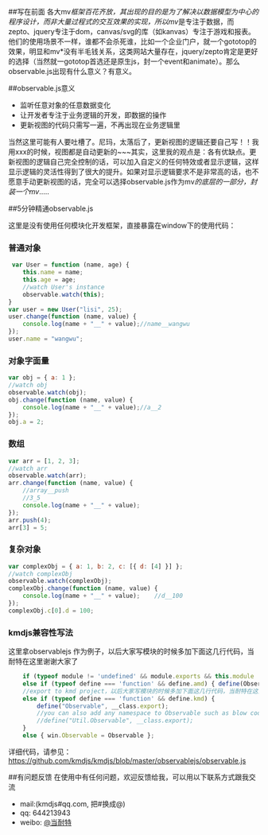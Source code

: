 ﻿##写在前面
各大mv*框架百花齐放，其出现的目的是为了解决以数据模型为中心的程序设计，而非大量过程式的交互效果的实现，所以mv*是专注于数据，而zepto、jquery专注于dom，canvas/svg的库（如kanvas）专注于游戏和报表。他们的使用场景不一样，谁都不会杀死谁，比如一个企业门户，就一个gototop的效果，明显和mv*没有半毛钱关系，这类网站大量存在，jquery/zepto肯定是更好的选择（当然就一gototop首选还是原生js，封一个event和animate）。那么observable.js出现有什么意义？有意义。

##observable.js意义

* 监听任意对象的任意数据变化
* 让开发者专注于业务逻辑的开发，即数据的操作
* 更新视图的代码只需写一遍，不再出现在业务逻辑里

当然这里可能有人要吐槽了。尼玛，太落后了，更新视图的逻辑还要自己写！！我用xxx的时候，视图都是自动更新的~~~其实，这里我的观点是：各有优缺点。更新视图的逻辑自己完全控制的话，可以加入自定义的任何特效或者显示逻辑，这样显示逻辑的灵活性得到了很大的提升。如果对显示逻辑要求不是非常高的话，也不愿意手动更新视图的话，完全可以选择observable.js作为mv*的底层的一部分，封装一个mv*.....

##5分钟精通observable.js

这里是没有使用任何模块化开发框架，直接暴露在window下的使用代码：

### 普通对象
```javascript
 var User = function (name, age) {
    this.name = name;
    this.age = age;
    //watch User's instance
    observable.watch(this);
}
var user = new User("lisi", 25);
user.change(function (name, value) {
    console.log(name + "__" + value);//name__wangwu 
});
user.name = "wangwu";
```

### 对象字面量
```javascript
var obj = { a: 1 };
//watch obj
observable.watch(obj);
obj.change(function (name, value) {
    console.log(name + "__" + value);//a__2 
});
obj.a = 2;
```

### 数组
```javascript
var arr = [1, 2, 3];
//watch arr
observable.watch(arr);
arr.change(function (name, value) {
    //array__push 
    //3_5
    console.log(name + "__" + value); 
});
arr.push(4);
arr[3] = 5;
```

### 复杂对象
```javascript
var complexObj = { a: 1, b: 2, c: [{ d: [4] }] };
//watch complexObj
observable.watch(complexObj);
complexObj.change(function (name, value) {           
    console.log(name + "__" + value);    //d__100 
});
complexObj.c[0].d = 100;
```

### kmdjs兼容性写法
这里拿observablejs 作为例子，以后大家写模块的时候多加下面这几行代码，当耐特在这里谢谢大家了

```javascript
    if (typeof module != 'undefined' && module.exports && this.module !== module) { module.exports = Observable }
    else if (typeof define === 'function' && define.amd) { define(Observable) }
    //export to kmd project，以后大家写模块的时候多加下面这几行代码，当耐特在这里谢谢大家了
    else if (typeof define === 'function' && define.kmd) {
        define("Observable", __class.export);
        //you can also add any namespace to Observable such as blow code:
        //define("Util.Observable", __class.export);
    }
    else { win.Observable = Observable };
```

详细代码，请参见：https://github.com/kmdjs/kmdjs/blob/master/observablejs/observable.js

##有问题反馈
在使用中有任何问题，欢迎反馈给我，可以用以下联系方式跟我交流

* mail:(kmdjs#qq.com, 把#换成@)
* qq: 644213943
* weibo: [@当耐特](http://weibo.com/iamleizhang)
